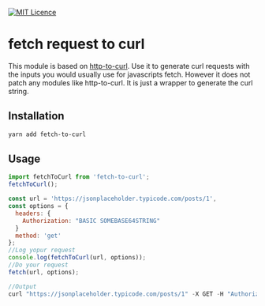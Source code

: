 [![MIT Licence](https://badges.frapsoft.com/os/mit/mit.svg?v=103)](https://opensource.org/licenses/mit-license.php)

# fetch request to curl

This module is based on [http-to-curl](https://github.com/drgx/http-to-curl). Use it to generate curl requests with the inputs you would usually use for javascripts fetch. However it does not patch any modules like http-to-curl. It is just a wrapper to generate the curl string.

## Installation

```sh
yarn add fetch-to-curl
```

## Usage

```js
import fetchToCurl from 'fetch-to-curl';
fetchToCurl();

const url = 'https://jsonplaceholder.typicode.com/posts/1',
const options = {
  headers: {
    Authorization: "BASIC SOMEBASE64STRING"
  }
  method: 'get'
};
//Log yopur request
console.log(fetchToCurl(url, options));
//Do your request
fetch(url, options);

//Output
curl "https://jsonplaceholder.typicode.com/posts/1" -X GET -H "Authorization: BASIC SOMEBASE64STRING"
```